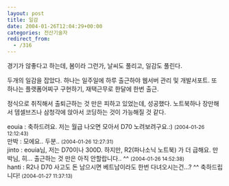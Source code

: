```yaml
---
layout: post
title: 일감
date: 2004-01-26T12:04:29+00:00
categories: 전산기술자
redirect_from:
  - /316
---
```


경기가 않좋다고 하는데, 봄이라 그런가, 날씨도 풀리고, 일감도 풀린다.

두개의 일감을 잡았다. 하나는 일주일에 하루 출근하야 웹서버 관리 및 개발서포트. 또 하나는 플랫폼어찌구 구현하기, 재택근무로 한달에 한번 출근.

정식으로 취직해서 출퇴근하는 것 만은 피하고 있었는데, 성공했다. 노트북하나 장만해서 뎀셀브즈나 삼청각에 앉아서 코딩하는 것이 가능해질 것 같다.
<div id=comments>
<div class=comment>
<!--- cmt:658 --->
<!--- mail: --->
<!--- parent:0 --->
eouia : 
축하드려요. 저는 월급 나오면 모아서 D70 노려보려구요.:)
 <small>(2004-01-26 12:12:43)</small>
</div>
<div class=comment>
<!--- cmt:659 --->
<!--- mail: --->
<!--- parent:0 --->
만박 : 
모에요.. 두분..
 <small>(2004-01-26 12:27:31)</small>
</div>
<div class=comment>
<!--- cmt:660 --->
<!--- mail: --->
<!--- parent:0 --->
jinto : 
eouia님, 저는 D70이나 300D. 하지만, R2(파나소닉 노트북) 가 더 급해요.
만박님, 히... 출근하는 것 만은 아직 안할랍니다.. ^^
 <small>(2004-01-26 14:52:38)</small>
</div>
<div class=comment>
<!--- cmt:661 --->
<!--- mail: --->
<!--- parent:0 --->
hanti : 
R2나 D70 사고도 돈 남으시면 베트남이라도 한번 다녀오시는건...? ^^ 축하드립니다!
 <small>(2004-01-27 11:37:13)</small>
</div>
</div>
